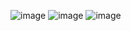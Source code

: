 ![image](https://user-images.githubusercontent.com/98713471/235925828-770894de-0c17-4514-a87c-13300d64aa06.png)
![image](https://user-images.githubusercontent.com/98713471/235925920-185c9022-ae27-4ac1-9f6d-9be2634611cf.png)
![image](https://user-images.githubusercontent.com/98713471/235925970-1976baee-2923-497c-bb83-28dcd0cf0827.png)

